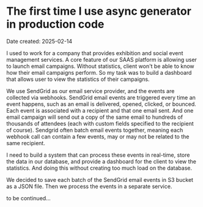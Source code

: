 # The first time I use async generator in production code

Date created: 2025-02-14

I used to work for a company that provides exhibition and social event management services. A core feature of our SAAS platform is allowing user to launch email campaigns. Without statistics, client won't be able to know how their email campaigns perform. So my task was to build a dashboard that allows user to view the statistics of their campaigns.

We use SendGrid as our email service provider, and the events are collected via webhooks. SendGrid email events are triggered every time an event happens, such as an email is delivered, opened, clicked, or bounced. Each event is associated with a recipient and that one email sent. And one email campaign will send out a copy of the same email to hundreds of thousands of attendees (each with custom fields specified to the recipient of course). Sendgrid often batch email events together, meaning each webhook call can contain a few events, may or may not be related to the same recipient.

I need to build a system that can process these events in real-time, store the data in our database, and provide a dashboard for the client to view the statistics. And doing this without creating too much load on the database.

We decided to save each batch of the SendGrid email events in S3 bucket as a JSON file. Then we process the events in a separate service.

to be continued...
